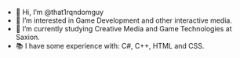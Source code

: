 - 👋 Hi, I’m @that1rqndomguy
- 👀 I’m interested in Game Development and other interactive media.
- 🌱 I’m currently studying Creative Media and Game Technologies at Saxion.
- 📚 I have some experience with: C#, C++, HTML and CSS.

<!-- 📫 How to reach me ...

<!---
that1rqndomguy/that1rqndomguy is a ✨ special ✨ repository because its `README.md` (this file) appears on your GitHub profile.
You can click the Preview link to take a look at your changes.
--->
